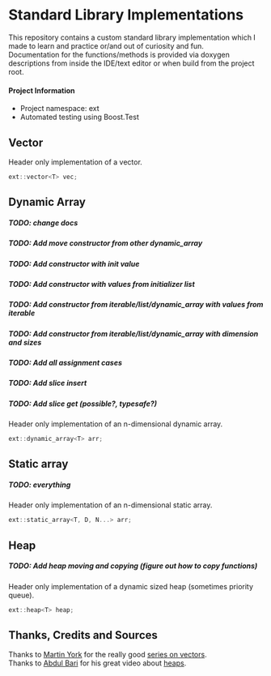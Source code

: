 # Standard Library Implementations
This repository contains a custom standard library implementation which I made to learn and practice or/and out of curiosity and fun. <br>
Documentation for the functions/methods is provided via doxygen descriptions from inside the IDE/text editor or when build from the project root.

#### Project Information
- Project namespace: ext
- Automated testing using Boost.Test

## Vector
Header only implementation of a vector.
```cpp
ext::vector<T> vec;
```

## Dynamic Array
##### TODO: change docs
##### TODO: Add move constructor from other dynamic_array
##### TODO: Add constructor with init value
##### TODO: Add constructor with values from initializer list
##### TODO: Add constructor from iterable/list/dynamic_array with values from iterable
##### TODO: Add constructor from iterable/list/dynamic_array with dimension and sizes
##### TODO: Add all assignment cases
##### TODO: Add slice insert
##### TODO: Add slice get (possible?, typesafe?)
Header only implementation of an n-dimensional dynamic array.
```cpp
ext::dynamic_array<T> arr;
```

## Static array
##### TODO: everything
Header only implementation of an n-dimensional static array.
```cpp
ext::static_array<T, D, N...> arr;
```

## Heap
##### TODO: Add heap moving and copying (figure out how to copy functions)
Header only implementation of a dynamic sized heap (sometimes priority queue).
```cpp
ext::heap<T> heap;
```

## Thanks, Credits and Sources
Thanks to [Martin York](https://github.com/Loki-Astari) for the really good [series on vectors](https://lokiastari.com/posts/Vector-ResourceManagementAllocation). <br>
Thanks to [Abdul Bari](https://www.youtube.com/channel/UCZCFT11CWBi3MHNlGf019nw) for his great video about [heaps](https://www.youtube.com/watch?v=HqPJF2L5h9U).
